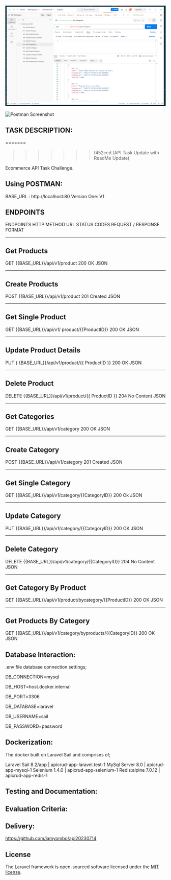 ![Postman Screenshot](https://github.com/iamyombo/api20230714/blob/master/public/images/EcommerceAPI.PNG?raw=true)

![Postman Screenshot](https://github.com/iamyombo/api20230714/blob/master/public/images/Category.PNG?raw=true)

## TASK DESCRIPTION:

=======

> > > > > > > f452ccd (API Task Update with ReadMe Update)

Ecommerce API Task Challenge.

## Using POSTMAN:

BASE_URL : http://localhost:80
Version One: V1

## ENDPOINTS

ENDPOINTS
HTTP METHOD
URL
STATUS CODES
REQUEST / RESPONSE FORMAT

---

## Get Products

GET
{{BASE_URL}}/api/v1/product
200 OK
JSON

---

## Create Products

POST
{{BASE_URL}}/api/v1/product
201 Created
JSON

---

## Get Single Product

GET
{{BASE_URL}}/api/v1/ product/{{ProductID}}
200 OK
JSON

---

## Update Product Details

PUT
{ {BASE_URL}}/api/v1/product/{{ ProductID }}
200 OK
JSON

---

## Delete Product

DELETE
{{BASE_URL}}/api/v1/product/{{ ProductID }}
204 No Content
JSON

---

## Get Categories

GET
{{BASE_URL}}/api/v1/category
200 OK
JSON

---

## Create Category

POST {{BASE_URL}}/api/v1/category
201 Created
JSON

---

## Get Single Category

GET
{{BASE_URL}}/api/v1/category/{{CategoryID}}
200 Ok
JSON

---

## Update Category

PUT
{{BASE_URL}}/api/v1/category/{{CategoryID}}
200 OK
JSON

---

## Delete Category

DELETE
{{BASE_URL}}/api/v1/category/{{CategoryID}}
204 No Content
JSON

---

## Get Category By Product

GET
{{BASE_URL}}/api/v1/product/bycategory/{{ProductID}}
200 OK
JSON

---

## Get Products By Category

GET
{{BASE_URL}}/api/v1/category/byproducts/{{CategoryID}}
200 OK
JSON

## Database Interaction:

.env file database connection settings;

DB_CONNECTION=mysql

DB_HOST=host.docker.internal

DB_PORT=3306

DB_DATABASE=laravel

DB_USERNAME=sail

DB_PASSWORD=password

## Dockerization:

The docker built on Laravel Sail and comprises of;

Laravel Sail 8.2/app | apicrud-app-laravel.test-1
MySql Server 8.0 | apicrud-app-mysql-1
Selenium 1.4.0 | apicrud-app-selenium-1
Redis:alpine 7.0.12 | apicrud-app-redis-1

## Testing and Documentation:

## Evaluation Criteria:

## Delivery:

https://github.com/iamyombo/api20230714

## License

The Laravel framework is open-sourced software licensed under the [MIT license](https://opensource.org/licenses/MIT).
